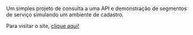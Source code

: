 Um simples projeto de consulta a uma API e demonstração de segmentos de serviço simulando um ambiente de cadastro.

Para visitar o site, <a href='https://selecao-segmentos.vercel.app/' target='_blank'>clique aqui!</a>
